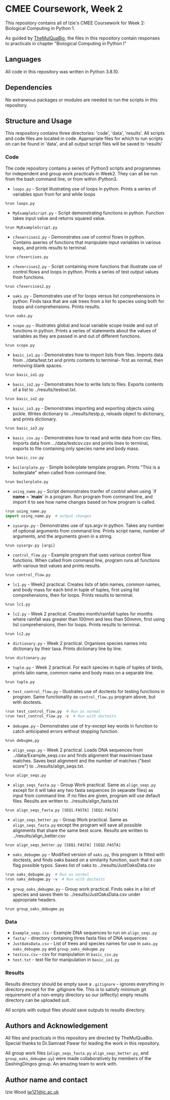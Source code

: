 # CMEE Coursework, Week 2

This repository contains all of Izie's CMEE Coursework for Week 2: Biological Computing in Python 1. 

As guided by [TheMulQuaBio](https://mhasoba.github.io/TheMulQuaBio/notebooks/), the files in this repository contain responses to practicals in chapter "Biological Computing in Python I"

## Languages
All code in this repository was written in Python 3.8.10.

## Dependencies
No extraneous packages or modules are needed to run the scripts in this repository.

## Structure and Usage 
This respository contains three directories: 'code', 'data', 'results'. All scripts and code files are located in code. Appropriate files for which to run scripts on can be found in 'data', and all output script files will be saved to 'results'

### Code
The code repository contains a series of Python3 scripts and programmes for independent and group work practicals in Week2. They can all be run from the bash command line, or from within iPython3.

- `loops.py` - Script illustrating use of loops in python. Prints a series of variables spun from for and while loops
```
%run loops.py
```
- `MyExampleScript.py` - Script demonstrating functions in python. Function takes input value and returns squared value.
```
%run MyExampleScript.py
```
- `cfexercises1.py` - Demonstrates use of control flows in python. Contains aseries of functions that manipulate input variables in various ways, and prints results to terminal. 
```
%run cfexercises.py
```
- `cfexercises2.py` - Script containing more functions that illustrate use of control flows and loops in python. Prints a series of test output values from functions. 
```
%run cfexercises2.py
```
- `oaks.py` - Demonstrates use of for loops versus list comprehensions in python. Finds taxa that are oak trees from a list fo species using both for loops and comprehensions. Prints results. 
```
%run oaks.py
```
- `scope.py` - Illustrates global and local variable scope inside and out of functions in python. Prints a series of statements about the values of variables as they are passed in and out of different functions. 
```
%run scope.py
```
- `basic_io1.py` - Demonstrates how to import lists from files. Imports data from ../data/test.txt and prints contents to terminal- first as normal, then removing blank spaces.
```
%run basic_io1.py
```
- `basic_io2.py` - Demonstrates how to write lists to files. Exports contents of a list to ../results/testout.txt. 
```
%run basic_io2.py
```
- `baisc_io3.py` - Demonstrates importing and exporting objects using pickle. Writes dictionary to ../results/testp.p, reloads object to dictionary, and prints dictionary.
```
%run basic_io3.py
```
- `basic_csv.py` - Demonstrates how to read and write data from csv files. Imports data from .../data/testcsv.csv and prints lines to terminal, exports to file containing only species name and body mass.
```
%run basic_csv.py
```
- `boilerplate.py` - Simple boilerplate template program. Prints "This is a boilerplate" when called from command line. 
```
%run boilerplate.py
```
- `using_name.py` - Script demonstrates tranfer of control when using `if __name__ = '__main__' in a program. Run program from command line, and import it to see how name changes based on how program is called. 
```python
%run using_name.py
import using_name.py  # output changes
```
- `sysargv.py` - Demonstrates use of sys.argv in python. Takes any number of optional arguments from command line. Prints script name, number of arguments, and the arguments given in a string. 
```
%run sysargv.py [argi]
```
- `control_flow.py` - Example program that uses various control flow functions. When called from command line,
program runs all functions with various test values and prints results. 
```
%run control_flow.py
```
- `lc1.py` - Week2 practical. Creates lists of latin names, common names, and body mass for each bird in tuple of tuples, first using list comprehensions, then for loops. Prints results to terminal. 
```
%run lc1.py
```
- `lc2.py` - Week 2 practical. Creates month/rainfall tuples for months where rainfall was greater than 100mm and less than 50mmm, first using list comprehensions, then for loops. Prints results to terminal. 
```
%run lc2.py
```
- `dictionary.py` - Week 2 practical. Organises species names into dictionary by their taxa. Prints dictionary line by line. 
```
%run dictionary.py
```
- `tuple.py` - Week 2 practical. For each species in tuple of tuples of birds, prints latin name, common name and body mass on a separate line.
```
%run tuple.py
```
- `test_control_flow.py` - Illustrates use of doctests for testing functions in program. Same functionality as `control_flow.py` program above, but with doctests.
```python
%run test_control_flow.py  # Run as normal
%run test_control_flow.py -v  # Run with doctests
```
- `debugme.py` - Demonstrates use of try-except key words in function to catch anticipated errors without stopping function.
```
%run debugme,py
```
- `align_seqs.py` - Week 2 practical. Loads DNA sequences from ../data/Example_seqs.csv and finds alignment that maximises base matches. Saves best alignment and the number of matches ("best score") to ../results/align_seqs.txt.
```
%run align_seqs.py
```
- `align_seqs_fasta.py` - Group Work practical. Same as `align_seqs.py` except for it will take any two fasta sequences (in separate files) as input from command line. If no files are given, program will use default files. Results are written to ../results/align_fasta.txt
```
%run align_seqs_fasta.py [SEQ1.FASTA] [SEQ2.FASTA]
```
- `align_seqs_better.py` - Group Work practical. Same as `align_seqs_fasta.py` except the program will save all possible alignments that share the same best score. Results are written to ../results/align_better.csv
```
%run align_seqs_better.py [SEQ1.FASTA] [SEQ2.FASTA]
```
- `oaks_debugme.py` - Modified version of `oaks.py`, this program is fitted with doctests, and finds oaks based on a similarity function, such that it can flag possible typos. Saves list of oaks to ../results/JustOaksData.csv
```python
%run oaks_debugme.py  # Run as normal
%run oaks_debugme.py -v  # Run with doctests
```
- `group_oaks_debugme.py` - Group work practical. Finds oaks in a list of species and saves them to ../results/JustOaksData.csv under appropriate headers. 
```
%run group_oaks_debugme.py
```
### Data
- `Example_seqs.csv` - Example DNA sequences to run on `align_seqs.py`
- `fasta/` - directory containing three fasta files of DNA sequences
- `JustOaksData.csv` - List of trees and species names for use in `oaks.py` `oaks_debugme.py` and `group_oaks_debugme.py`
- `testcsv.csv` - csv for manipulation in `basic_csv.py`
- `test.txt` - text file for manipulation in `basic_io1.py`

### Results
Results directory should be empty save a `.gitignore` - ignores everything in directory except for the .gitignore file. This is to satisfy minimum git requirement of a non-empty directory so our (effectly) empty results directory can be uploaded suit.

All scripts with output files should save outputs to results directory.

## Authors and Acknowledgement 
All files and practicals in this repository are directed by TheMulQuaBio. Special thanks to Dr.Samraat Pawar for leading the work in this repository.

All group work files (`align_seqs_fasta.py` `align_seqs_better.py`, and `group_oaks_debugme.py`) were made collaboratively by members of the DashingDingos group. An amazing team to work with. 

## Author name and contact
 Izie Wood
 iw121@ic.ac.uk
